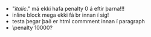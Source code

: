 - "<i>italic</i>." má ekki hafa penalty 0 á eftir þarna!!!
- inline block mega ekki fá br innan í sig!
- testa þegar það er html commment innan í paragraph
- \penalty 10000?
